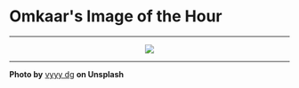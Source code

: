 # Omkaar's Image of the Hour

---

<div align="center">

<a href="https://unsplash.com/photos/a-hand-appears-translucent-over-a-misty-landscape-wtxWXJ35azg">
  <img src="https://images.unsplash.com/photo-1751217335778-d4425ce82ee5?crop=entropy&cs=tinysrgb&fit=max&fm=jpg&ixid=M3w3NjA2Nzh8MHwxfHJhbmRvbXx8fHx8fHx8fDE3NTI0MTUyMDB8&ixlib=rb-4.1.0&q=80&w=1080" style="max-width:100%; height:auto;">
</a>



</div>

---

**Photo by** [vyyy dg](https://unsplash.com/@meomupmofilm) **on Unsplash**
